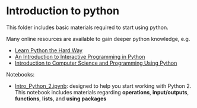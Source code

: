 # Introduction to python

This folder includes basic materials required to start using python.

Many online resources are available to gain deeper python knowledge, e.g.
- [Learn Python the Hard Way](http://learnpythonthehardway.org/book/)
- [An Introduction to Interactive Programming in Python](https://www.coursera.org/learn/interactive-python-1)
- [Introduction to Computer Science and Programming Using Python](https://www.edx.org/course/introduction-computer-science-mitx-6-00-1x8)

Notebooks:
- [Intro_Python_2.ipynb](https://github.com/amirhamini/PythonMechEng/blob/master/introduction/Intro_Python_2.ipynb): designed to help you start working with Python 2. This notebook includes materials regarding **operations**, **input/outputs**, **functions**, **lists**, and **using packages**
